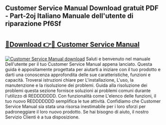 ## Customer Service Manual Download gratuit PDF - Part-2oj Italiano Manuale dell'utente di riparazione Pf6Sf

# <h2><a href="http://dff426k.blite.top/?on=Customer+Service+Manual">🔗Download 👉🔴 Customer Service Manual</a></h2>

[![Customer Service Manual download](https://i.imgur.com/lujVjoI.png)](http://dff426k.blite.top/?on=Customer+Service+Manual)
Saluti e benvenuto nel manuale Dell'utente per il tuo Customer Service Manual appena lanciato. Questa guida è appositamente progettata per aiutarti a iniziare con il tuo prodotto e darti una conoscenza approfondita delle sue caratteristiche, funzioni e capacità. Troverai istruzioni chiare per L'installazione, L'uso, la manutenzione e la risoluzione dei problemi. Guida alla risoluzione dei problemi questa sezione fornisce soluzioni ai problemi comuni durante l'utilizzo di REDDDDDDD. Con funzionalità come L'elenco delle funzioni, il tuo nuovo REDDDDDDD semplifica le tue attività. Confidiamo che Customer Service Manual sia stata una risorsa inestimabile per i loro sforzi per padroneggiare il loro nuovo prodotto. Se hai bisogno di aiuto, il nostro Servizio Clienti è a tua disposizione.
